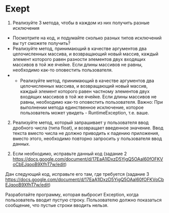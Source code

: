 # Exept
1) Реализуйте 3 метода, чтобы в каждом из них получить разные исключения
* Посмотрите на код, и подумайте сколько разных типов исключений вы тут сможете получить?
* Реализуйте метод, принимающий в качестве аргументов два целочисленных массива, и возвращающий новый массив, каждый элемент которого равен разности элементов двух входящих массивов в той же ячейке. Если длины массивов не равны, необходимо как-то оповестить пользователя.
* * Реализуйте метод, принимающий в качестве аргументов два целочисленных массива, и 
возвращающий новый массив, каждый элемент которого равен частному элементов двух 
входящих массивов в той же ячейке. Если длины массивов не равны, необходимо как-то
оповестить пользователя. Важно: При выполнении метода единственное исключение, 
которое пользователь может увидеть - RuntimeException, т.е. ваше.

2) Реализуйте метод, который запрашивает у пользователя ввод дробного числа (типа float), и возвращает введенное значение. Ввод текста вместо числа не должно приводить к падению приложения, вместо этого, необходимо повторно запросить у пользователя ввод данных.
2. Если необходимо, исправьте данный код (задание 2 https://docs.google.com/document/d/17EaA1lDxzD5YigQ5OAal60fOFKVoCbEJqooB9XfhT7w/edit)

Дан следующий код, исправьте его там, где требуется (задание 3 https://docs.google.com/document/d/17EaA1lDxzD5YigQ5OAal60fOFKVoCbEJqooB9XfhT7w/edit)

Разработайте программу, которая выбросит Exception, когда пользователь вводит пустую строку. Пользователю должно показаться сообщение, что пустые строки вводить нельзя.